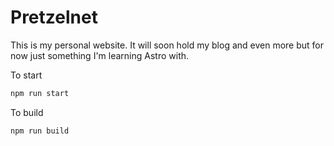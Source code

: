 # Pretzelnet

This is my personal website. It will soon hold my blog and even more but for now just something I'm learning Astro with.

To start
```bash
npm run start
```

To build
```bash
npm run build
```
